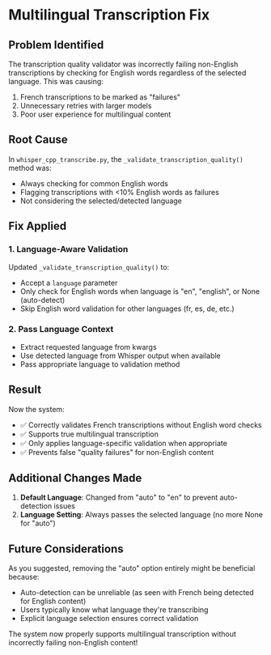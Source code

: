 # Multilingual Transcription Fix

## Problem Identified

The transcription quality validator was incorrectly failing non-English transcriptions by checking for English words regardless of the selected language. This was causing:

1. French transcriptions to be marked as "failures" 
2. Unnecessary retries with larger models
3. Poor user experience for multilingual content

## Root Cause

In `whisper_cpp_transcribe.py`, the `_validate_transcription_quality()` method was:
- Always checking for common English words
- Flagging transcriptions with <10% English words as failures
- Not considering the selected/detected language

## Fix Applied

### 1. Language-Aware Validation

Updated `_validate_transcription_quality()` to:
- Accept a `language` parameter
- Only check for English words when language is "en", "english", or None (auto-detect)
- Skip English word validation for other languages (fr, es, de, etc.)

### 2. Pass Language Context

- Extract requested language from kwargs
- Use detected language from Whisper output when available
- Pass appropriate language to validation method

## Result

Now the system:
- ✅ Correctly validates French transcriptions without English word checks
- ✅ Supports true multilingual transcription
- ✅ Only applies language-specific validation when appropriate
- ✅ Prevents false "quality failures" for non-English content

## Additional Changes Made

1. **Default Language**: Changed from "auto" to "en" to prevent auto-detection issues
2. **Language Setting**: Always passes the selected language (no more None for "auto")

## Future Considerations

As you suggested, removing the "auto" option entirely might be beneficial because:
- Auto-detection can be unreliable (as seen with French being detected for English content)
- Users typically know what language they're transcribing
- Explicit language selection ensures correct validation

The system now properly supports multilingual transcription without incorrectly failing non-English content!
